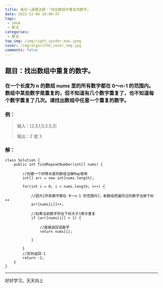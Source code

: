```yaml
---
title: 每日一道算法题：「找出数组中重复的数字」 
date: 2022-12-08 18:00:47 
tags: 
 - JAVA
 - 算法
categories: 
 - 算法 
top_img: /img/right_spider_man.jpeg
cover: /img/algorithm_cover_img.jpg 
comments: false
---
```


## 题目：找出数组中重复的数字。

### 在一个长度为 n 的数组 nums 里的所有数字都在 0～n-1 的范围内。数组中某些数字是重复的，但不知道有几个数字重复了，也不知道每个数字重复了几次。请找出数组中任意一个重复的数字。

### 例：

> 输入：[2,3,1,0,2,5,3]
>
> 输出：2 或 3
### 解：
```
class Solution {
    public int findRepeatNumber(int[] nums) {
    
        //创建一个同等长度的数组当做Map使用
        int[] arr = new int[nums.length];
        
        for(int i = 0; i < nums.length; i++) {
        
            //因为[所有数字都在 0～n-1 的范围内]，新数组把遍历过的数字当做下标++
            arr[nums[i]]++;
            
            //如果当前数字所在下标大于1表示重复
            if (arr[nums[i]] > 1) {
            
                //直接返回该数字
                return nums[i];
                
            }
            
        }
        //否则返回-1
        return -1;
    }
}
```
---
好好学习，天天向上
